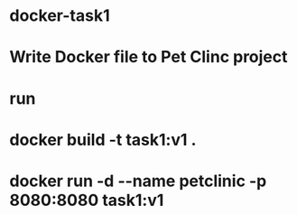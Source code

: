 # docker-task1
# Write Docker file to Pet Clinc project
# run
# docker build -t task1:v1 . 
# docker run -d --name petclinic -p 8080:8080 task1:v1

